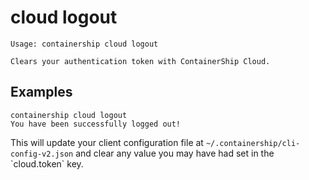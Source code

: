 # cloud logout

```
Usage: containership cloud logout

Clears your authentication token with ContainerShip Cloud.
```

## Examples

```
containership cloud logout
You have been successfully logged out!
```

This will update your client configuration file at `~/.containership/cli-config-v2.json` and clear any value you may have had set in the \`cloud.token\` key.



## 



